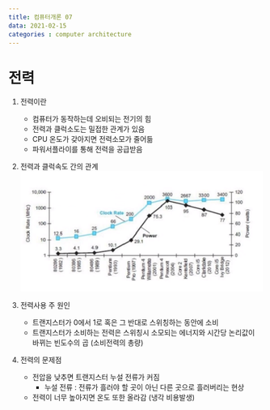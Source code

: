 ```yaml
---
title: 컴퓨터개론 07
data: 2021-02-15
categories : computer architecture
---
```


# 전력

1. 전력이란
    - 컴퓨터가 동작하는데 오비되는 전기의 힘
    - 전력과 클럭소도는 밀접한 관계가 있음
    - CPU  온도가 갖아지면 전력소모가 줄어듦
    - 파워서플라이를 통해 전력을 공급받음

2. 전력과 클럭속도 간의 관계
![이미지](https://github.com/redbean88/redbean88.github.io/blob/master/img/%ED%81%B4%EB%9F%AD%EC%86%8D%EB%8F%84.png?raw=true)

3. 전력사용 주 원인
    - 트랜지스터가 0에서 1로 혹은 그 반대로 스위칭하는 동안에 소비
    - 트랜지스터가 소비하는 전력은 스위칭시 소모되는 에너지와 시간당 논리값이 바뀌는 빈도수의 곱 (소비전력의 총량)

4. 전력의 문제점
    - 전압을 낮추면 트랜지스터 누설 전류가 커짐
        - 누설 전류 : 전류가 흘러야 할 곳이 아닌 다른 곳으로 흘러버리는 현상
    - 전력이 너무 높아지면 온도 또한 올라감
    (냉각 비용발생)

